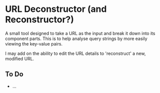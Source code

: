 # URL Deconstructor (and Reconstructor?)

A small tool designed to take a URL as the input and break it down into its component parts. This is to help analyse query strings by more easily viewing the key-value pairs.

I may add on the ability to edit the URL details to 'reconstruct' a new, modified URL.

## To Do

- ...

